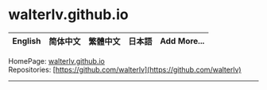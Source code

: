 # walterlv.github.io

| **English** | 简体中文 | 繁體中文 | 日本語 | Add More... |
|---|---|---|---|---|

HomePage: [walterlv.github.io](walterlv.github.io)  
Repositories: [https://github.com/walterlv](https://github.com/walterlv)  

---